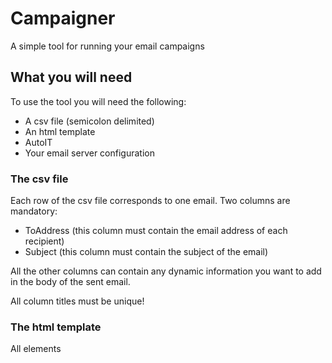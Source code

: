 # Campaigner
A simple tool for running your email campaigns

## What you will need
To use the tool you will need the following:
* A csv file (semicolon delimited)
* An html template
* AutoIT
* Your email server configuration

### The csv file
Each row of the csv file corresponds to one email.
Two columns are mandatory:
* ToAddress (this column must contain the email address of each recipient)
* Subject (this column must contain the subject of the email)

All the other columns can contain any dynamic information you want to add in the body of the sent email.

All column titles must be unique!

### The html template
All elements 
